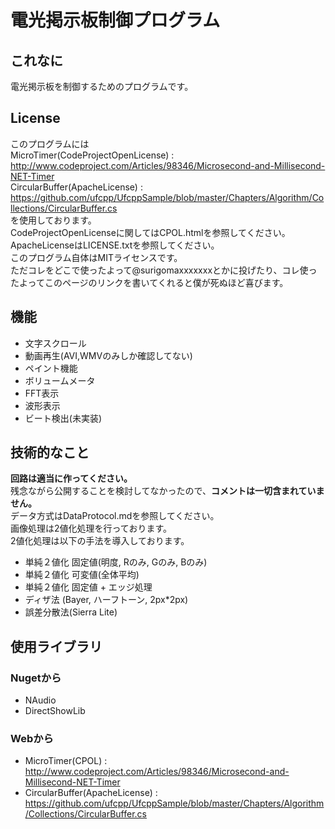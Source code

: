 # 電光掲示板制御プログラム
## これなに
電光掲示板を制御するためのプログラムです。   

## License
このプログラムには  
MicroTimer(CodeProjectOpenLicense) : http://www.codeproject.com/Articles/98346/Microsecond-and-Millisecond-NET-Timer  
CircularBuffer(ApacheLicense) : https://github.com/ufcpp/UfcppSample/blob/master/Chapters/Algorithm/Collections/CircularBuffer.cs  
を使用しております。  
CodeProjectOpenLicenseに関してはCPOL.htmlを参照してください。  
ApacheLicenseはLICENSE.txtを参照してください。  
このプログラム自体はMITライセンスです。  
ただコレをどこで使ったよって@surigomaxxxxxxxとかに投げたり、コレ使ったよってこのページのリンクを書いてくれると僕が死ぬほど喜びます。

## 機能
* 文字スクロール
* 動画再生(AVI,WMVのみしか確認してない)
* ペイント機能
* ボリュームメータ
* FFT表示
* 波形表示
* ビート検出(未実装)

## 技術的なこと
**回路は適当に作ってください。**  
残念ながら公開することを検討してなかったので、**コメントは一切含まれていません。**  
データ方式はDataProtocol.mdを参照してください。   
画像処理は2値化処理を行っております。  
2値化処理は以下の手法を導入しております。
* 単純２値化 固定値(明度, Rのみ, Gのみ, Bのみ)
* 単純２値化 可変値(全体平均)
* 単純２値化 固定値 + エッジ処理
* ディザ法 (Bayer, ハーフトーン, 2px*2px)
* 誤差分散法(Sierra Lite)

## 使用ライブラリ
### Nugetから
* NAudio
* DirectShowLib

### Webから
* MicroTimer(CPOL) : http://www.codeproject.com/Articles/98346/Microsecond-and-Millisecond-NET-Timer  
* CircularBuffer(ApacheLicense) : https://github.com/ufcpp/UfcppSample/blob/master/Chapters/Algorithm/Collections/CircularBuffer.cs
